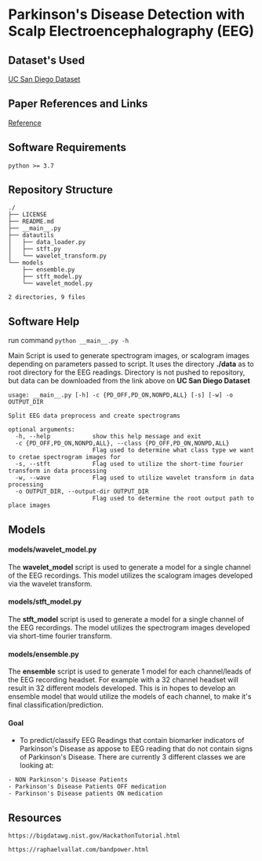 # Parkinson's Disease Detection with Scalp Electroencephalography (EEG)

## Dataset's Used
[UC San Diego Dataset](https://openneuro.org/datasets/ds002778/versions/1.0.1)

## Paper References and Links
[Reference](https://www.eneuro.org/content/6/3/ENEURO.0151-19.2019)

## Software Requirements
```
python >= 3.7
```

## Repository Structure
```
./
├── LICENSE
├── README.md
├── __main__.py
├── datautils
│   ├── data_loader.py
│   ├── stft.py
│   └── wavelet_transform.py
└── models
    ├── ensemble.py
    ├── stft_model.py
    └── wavelet_model.py

2 directories, 9 files
```

## Software Help
run command `python __main__.py -h`

Main Script is used to generate spectrogram images, or scalogram images depending on parameters passed to script.
It uses the directory **./data** as to root directory for the EEG readings. Directory is not pushed to repository,
but data can be downloaded from the link above on **UC San Diego Dataset**
```
usage: __main__.py [-h] -c {PD_OFF,PD_ON,NONPD,ALL} [-s] [-w] -o OUTPUT_DIR

Split EEG data preprocess and create spectrograms

optional arguments:
  -h, --help            show this help message and exit
  -c {PD_OFF,PD_ON,NONPD,ALL}, --class {PD_OFF,PD_ON,NONPD,ALL}
                        Flag used to determine what class type we want to cretae spectrogram images for
  -s, --stft            Flag used to utilize the short-time fourier transform in data processing
  -w, --wave            Flag used to utilize wavelet transform in data processing
  -o OUTPUT_DIR, --output-dir OUTPUT_DIR
                        Flag used to determine the root output path to place images
```

## Models
#### models/wavelet_model.py
The **wavelet_model** script is used to generate a model for a single channel of the EEG recordings.
This model utilizes the scalogram images developed via the wavelet transform.


#### models/stft_model.py
The **stft_model** script is used to generate a model for a single channel of the EEG recordings.
The model utilizes the spectrogram images developed via short-time fourier transform.


#### models/ensemble.py
The **ensemble** script is used to generate 1 model for each channel/leads of the EEG recording headset.
For example with a 32 channel headset will result in 32 different models developed. This is in hopes to
develop an ensemble model that would utilize the models of each channel, to make it's final classification/prediction.


#### Goal
* To predict/classify EEG Readings that contain biomarker indicators of Parkinson's Disease
as appose to EEG reading that do not contain signs of Parkinson's Disease. There are currently
3 different classes we are looking at:

```
- NON Parkinson's Disease Patients
- Parkinson's Disease Patients OFF medication
- Parkinson's Disease patients ON medication
```

## Resources
```
https://bigdatawg.nist.gov/HackathonTutorial.html

https://raphaelvallat.com/bandpower.html
```
